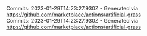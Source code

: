 Commits: 2023-01-29T14:23:27.930Z - Generated via https://github.com/marketplace/actions/artificial-grass
<br>
Commits: 2023-01-29T14:23:27.930Z - Generated via https://github.com/marketplace/actions/artificial-grass
<br>
